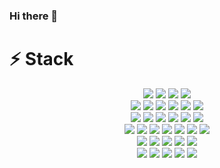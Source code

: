 ### Hi there 👋
# ⚡ Stack
<div style="text-align:center;">
  <div class='back-end' style="text-align:center;>
    <span><img src="https://img.shields.io/badge/Django-092E20?style=for-the-badge&logo=Django&logoColor=white"></span>
    <span><img src="https://img.shields.io/badge/Python-3776AB?style=for-the-badge&logo=Python&logoColor=white"></span>
    <span><img src="https://img.shields.io/badge/Laravel-FF2D20?style=for-the-badge&logo=Laravel&logoColor=white"></span>
    <span><img src="https://img.shields.io/badge/PHP-777BB4?style=for-the-badge&logo=PHP&logoColor=white"></span>
    <span><img src="https://img.shields.io/badge/Spring-6DB33F?style=for-the-badge&logo=Spring&logoColor=white"></span>
  </div>
  <div class='front-end'>
    <span><img src="https://img.shields.io/badge/HTML5-E34F26?style=for-the-badge&logo=HTML5&logoColor=white"></span>
    <span><img src="https://img.shields.io/badge/css3-1572B6?style=for-the-badge&logo=css3&logoColor=white"></span>
    <span><img src="https://img.shields.io/badge/JavaScript-F7DF1E?style=for-the-badge&logo=JavaScript&logoColor=white"></span>
    <span><img src="https://img.shields.io/badge/React-61DAFB?style=for-the-badge&logo=React&logoColor=white"></span>
    <span><img src="https://img.shields.io/badge/TypeScript-3178C6?style=for-the-badge&logo=TypeScript&logoColor=white"></span>
    <span><img src="https://img.shields.io/badge/GoogleAds-4285F4?style=for-the-badge&logo=GoogleAds&logoColor=white"></span>
  </div>
  <div class='data'>
    <span><img src="https://img.shields.io/badge/Grafana-F46800?style=for-the-badge&logo=Grafana&logoColor=white"></span>
    <span><img src="https://img.shields.io/badge/Kafka-231F20?style=for-the-badge&logo=ApacheKafka&logoColor=white"></span>
    <span><img src="https://img.shields.io/badge/Hive-FDEE21?style=for-the-badge&logo=ApacheHive&logoColor=black"></span>
    <span><img src="https://img.shields.io/badge/Prometheus-E6522C?style=for-the-badge&logo=Prometheus&logoColor=white"></span>
    <span><img src="https://img.shields.io/badge/Elasticsearch-005571?style=for-the-badge&logo=Elasticsearch&logoColor=white"></span>
    <span><img src="https://img.shields.io/badge/Kibana-005571?style=for-the-badge&logo=Kibana&logoColor=white"></span>
  </div>
  <div class='aws'>
    <span><img src="https://img.shields.io/badge/AWS-232F3E?style=for-the-badge&logo=AmazonAWS&logoColor=white"></span>
    <span><img src="https://img.shields.io/badge/Lambda-FF9900?style=for-the-badge&logo=AWSLambda&logoColor=white"></span>
    <span><img src="https://img.shields.io/badge/S3-569A31?style=for-the-badge&logo=AmazonS3&logoColor=white"></span>
    <span><img src="https://img.shields.io/badge/RDS-527FFF?style=for-the-badge&logo=AmazonRDS&logoColor=white"></span>
    <span><img src="https://img.shields.io/badge/CloudWatch-FF4F8B?style=for-the-badge&logo=AmazonCloudWatch&logoColor=white"></span>
    <span><img src="https://img.shields.io/badge/EC2-FF9900?style=for-the-badge&logo=AmazonEC2&logoColor=white"></span>
    <span><img src="https://img.shields.io/badge/APIGateway-FF4F8B?style=for-the-badge&logo=AmazonAPIGateway&logoColor=white"></span>
  </div>
  <div class='db'>
    <span><img src="https://img.shields.io/badge/MySQL-4479A1?style=for-the-badge&logo=MySQL&logoColor=white"></span>
    <span><img src="https://img.shields.io/badge/PostgreSQL-4169E1?style=for-the-badge&logo=PostgreSQL&logoColor=white"></span>
    <span><img src="https://img.shields.io/badge/InfluxDB-22ADF6?style=for-the-badge&logo=InfluxDB&logoColor=white"></span>
    <span><img src="https://img.shields.io/badge/Oracle-F80000?style=for-the-badge&logo=Oracle&logoColor=white"></span>
    <span><img src="https://img.shields.io/badge/MongoDB-47A248?style=for-the-badge&logo=MongoDB&logoColor=white"></span>
  </div>
  <div class='cicd'>
    <span><img src="https://img.shields.io/badge/Hadoop-66CCFF?style=for-the-badge&logo=ApacheHadoop&logoColor=black"></span>
    <span><img src="https://img.shields.io/badge/Airflow-017CEE?style=for-the-badge&logo=Apache Airflow&logoColor=white"></span>
    <span><img src="https://img.shields.io/badge/Shell-FFD500?style=for-the-badge&logo=Shell&logoColor=white"></span>
    <span><img src="https://img.shields.io/badge/Ansible-EE0000?style=for-the-badge&logo=Ansible&logoColor=white"></span>
    <span><img src="https://img.shields.io/badge/Docker-2496ED?style=for-the-badge&logo=Docker&logoColor=white"></span>
  </div>
</div>

<!--
**ehdrn3020/ehdrn3020** is a ✨ _special_ ✨ repository because its `README.md` (this file) appears on your GitHub profile.

Here are some ideas to get you started:

- 🔭 I’m currently working on ...
- 🌱 I’m currently learning ...
- 👯 I’m looking to collaborate on ...
- 🤔 I’m looking for help with ...
- 💬 Ask me about ...
- 📫 How to reach me: ...
- 😄 Pronouns: ...
- ⚡ Fun fact: ...
-->
